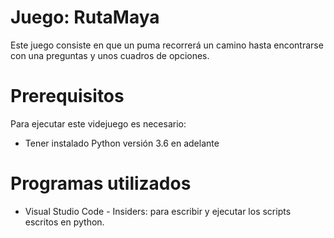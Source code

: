 # Juego: RutaMaya
Este juego consiste en que un puma recorrerá un camino hasta encontrarse con una preguntas y unos cuadros de opciones.

# Prerequisitos
Para ejecutar este videjuego es necesario:
- Tener instalado Python versión 3.6 en adelante

# Programas utilizados
- Visual Studio Code - Insiders: para escribir y ejecutar los scripts escritos en python.
